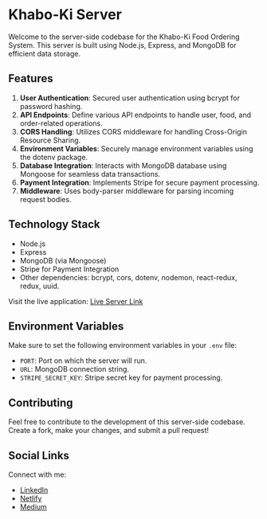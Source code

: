 # Khabo-Ki Server

Welcome to the server-side codebase for the Khabo-Ki Food Ordering System. This server is built using Node.js, Express, and MongoDB for efficient data storage.

## Features

1. **User Authentication**: Secured user authentication using bcrypt for password hashing.
2. **API Endpoints**: Define various API endpoints to handle user, food, and order-related operations.
3. **CORS Handling**: Utilizes CORS middleware for handling Cross-Origin Resource Sharing.
4. **Environment Variables**: Securely manage environment variables using the dotenv package.
5. **Database Integration**: Interacts with MongoDB database using Mongoose for seamless data transactions.
6. **Payment Integration**: Implements Stripe for secure payment processing.
7. **Middleware**: Uses body-parser middleware for parsing incoming request bodies.

## Technology Stack

- Node.js
- Express
- MongoDB (via Mongoose)
- Stripe for Payment Integration
- Other dependencies: bcrypt, cors, dotenv, nodemon, react-redux, redux, uuid.
  
Visit the live application: [Live Server Link](https://khabo-ki.netlify.app/)


## Environment Variables

Make sure to set the following environment variables in your `.env` file:

- `PORT`: Port on which the server will run.
- `URL`: MongoDB connection string.
- `STRIPE_SECRET_KEY`: Stripe secret key for payment processing.

## Contributing

Feel free to contribute to the development of this server-side codebase. Create a fork, make your changes, and submit a pull request!

## Social Links

Connect with me:

- [LinkedIn](www.linkedin.com/in/mdmoniruzzamanbu)
- [Netlify](https://moniruzzamanbu.netlify.app/)
- [Medium](https://medium.com/@zamanmonirbu)
